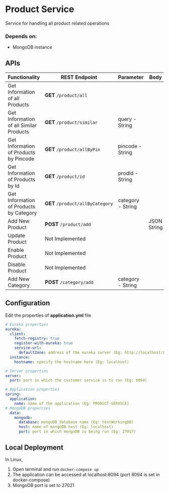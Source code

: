 # Product Service

Service for handling all product related operations

### Depends on:

- MongoDB instance

## APIs

| Functionality | REST Endpoint | Parameter | Body | Response |
| --- | --- | --- | --- | --- |
| Get Information of all Products | **GET** `/product/all` |     |     | JSON String |
| Get Information of all Similar Products | **GET** `/product/similar` | query - String |     | JSON String |
| Get Information of Products by Pincode | **GET** `/product/allByPin` | pincode - String |     | JSON String |
| Get Information of Products by Id | **GET** `/product/id` | prodId - String |     | JSON String |
| Get Information of Products by Category | **GET** `/product/allByCategory` | category - String |     | JSON String |
| Add New Product | **POST** `/product/add` |     | JSON String | JSON String |
| Update Product | Not Implemented |     |     |     |
| Enable Product | Not Implemented |     |     |     |
| Disable Product | Not Implemented |     |     |     |
| Add New Category | **POST** `/category/add` | category - String |     | JSON String |

## Configuration

Edit the properties of **application.yml** file

```yaml
# Eureka properties
eureka:
  client:
    fetch-registry: true
    register-with-eureka: true
    service-url:
      defaultZone: address of the eureka server (Eg: http://localhost:8761/eureka)
  instance:
    hostname: specify the hostname here (Eg: localhost)

# Server properties
server:
  port: port in which the customer service is to run (Eg: 8094)

# Application properties
spring:
  application:
    name: name of the application (Eg: PRODUCT-SERVICE)
# MongoDB properties
  data:
    mongodb:
      database: mongoDB database name (Eg: testWorkingDB)
      host: name of mongoDB host (Eg: localhost)
      port: port in which mongoDB is being run (Eg: 27017)
```

## Local Deployment
In Linux,

1. Open terminal and run `docker-compose up`
2. The application can be accessed at localhost:8094 (port 8094 is set in docker-compose)
3. MongoDB port is set to 27021

